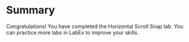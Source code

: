 # Summary

Congratulations! You have completed the Horizontal Scroll Snap lab. You can practice more labs in LabEx to improve your skills.
